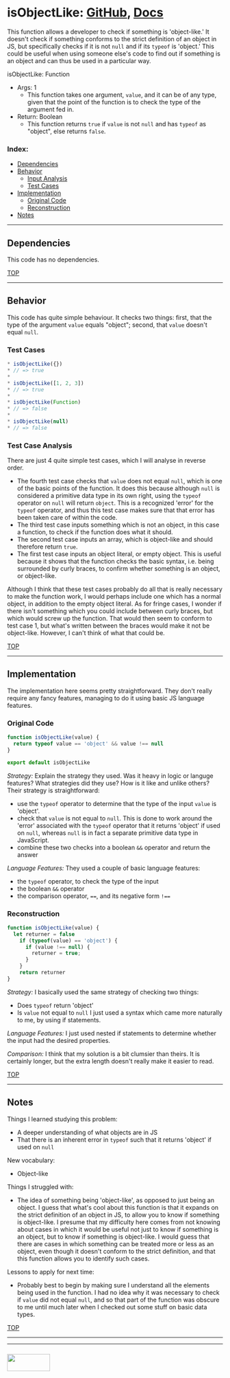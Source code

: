 # isObjectLike: [GitHub](https://github.com/lodash/lodash/blob/master/isObjectLike.js), [Docs](https://lodash.com/docs/4.17.10#isObjectLike)

This function allows a developer to check if something is 'object-like.' It doesn't check if something conforms to the strict definition of an object in JS, but specifically checks if it is not `null` and if its `typeof` is 'object.'
This could be useful when using someone else's code to find out if something is an object and can thus be used in a particular way.

isObjectLike: Function
* Args: 1
  * This function takes one argument, `value`, and it can be of any type, given that the point of the function is to check the type of the argument fed in.
* Return: Boolean
  * This function returns `true` if `value` is not `null` and has `typeof` as "object", else returns `false`.

### Index:
* [Dependencies](#dependencies)
* [Behavior](#behavior)
  * [Input Analysis](#input-analysis)
  * [Test Cases](#test-cases)
* [Implementation](#implementation)
  * [Original Code](#original-code)
  * [Reconstruction](#reconstruction)
* [Notes](#notes)

___

## Dependencies

This code has no dependencies.

[TOP](#index)

___

## Behavior
This code has quite simple behaviour. It checks two things: first, that the type of the argument `value` equals "object"; second, that `value` doesn't equal `null`.

### Test Cases

```js
* isObjectLike({})
* // => true
*
* isObjectLike([1, 2, 3])
* // => true
*
* isObjectLike(Function)
* // => false
*
* isObjectLike(null)
* // => false
```


### Test Case Analysis

There are just 4 quite simple test cases, which I will analyse in reverse order.
* The fourth test case checks that `value` does not equal `null`, which is one of the basic points of the function. It does this because although `null` is considered a primitive data type in its own right, using the `typeof` operator on `null` will return `object`. This is a recognized 'error' for the `typeof` operator, and thus this test case makes sure that that error has been taken care of within the code.
* The third test case inputs something which is not an object, in this case a function, to check if the function does what it should.
* The second test case inputs an array, which is object-like and should therefore return `true`.
* The first test case inputs an object literal, or empty object. This is useful because it shows that the function checks the basic syntax, i.e. being surrounded by curly braces, to confirm whether something is an object, or object-like.

Although I think that these test cases probably do all that is really necessary to make the function work, I would perhaps include one which has a normal object, in addition to the empty object literal.
As for fringe cases, I wonder if there isn't something which you could include between curly braces, but which would screw up the function. That would then seem to conform to test case 1, but what's written between the braces would make it not be object-like. However, I can't think of what that could be.


[TOP](#index)

___

## Implementation
The implementation here seems pretty straightforward. They don't really require any fancy features, managing to do it using basic JS language features.

### Original Code

```js
function isObjectLike(value) {
  return typeof value == 'object' && value !== null
}

export default isObjectLike
```

_Strategy:_
Explain the strategy they used.  Was it heavy in logic or languge features? What strategies did they use?  How is it like and unlike others?
Their strategy is straightforward:
* use the `typeof` operator to determine that the type of the input `value` is 'object'.
* check that `value` is not equal to `null`. This is done to work around the 'error' associated with the `typeof` operator that it returns 'object' if used on `null`, whereas `null` is in fact a separate primitive data type in JavaScript.
* combine these two checks into a boolean `&&` operator and return the answer

_Language Features:_
They used a couple of basic language features:
* the `typeof` operator, to check the type of the input
* the boolean `&&` operator
* the comparison operator, `==`, and its negative form `!==`


### Reconstruction

```js
function isObjectLike(value) {
  let returner = false
    if (typeof(value) == 'object') {
      if (value !== null) {
        returner = true;
      }
    }
    return returner
}
```

_Strategy:_
I basically used the same strategy of checking two things:
* Does `typeof` return 'object'
* Is `value` not equal to `null`
I just used a syntax which came more naturally to me, by using if statements.

_Language Features:_
I just used nested if statements to determine whether the input had the desired properties.

_Comparison:_
I think that my solution is a bit clumsier than theirs. It is certainly longer, but the extra length doesn't really make it easier to read.


[TOP](#index)

___

## Notes

Things I learned studying this problem:
* A deeper understanding of what objects are in JS
* That there is an inherent error in `typeof` such that it returns 'object' if used on `null`

New vocabulary:
* Object-like

Things I struggled with:
* The idea of something being 'object-like', as opposed to just being an object. I guess that what's cool about this function is that it expands on the strict definition of an object in JS, to allow you to know if something is object-like. I presume that my difficulty here comes from not knowing about cases in which it would be useful not just to know if something is an object, but to know if something is object-like. I would guess that there are cases in which something can be treated more or less as an object, even though it doesn't conform to the strict definition, and that this function allows you to identify such cases.

Lessons to apply for next time:
* Probably best to begin by making sure I understand all the elements being used in the function. I had no idea why it was necessary to check if `value` did not equal `null`, and so that part of the function was obscure to me until much later when I checked out some stuff on basic data types.

[TOP](#index)


___
___
### <a href="http://elewa.education/blog" target="_blank"><img src="https://user-images.githubusercontent.com/18554853/34921062-506450ae-f97d-11e7-875f-6feeb26ad72d.png" width="100" height="40"/></a>
